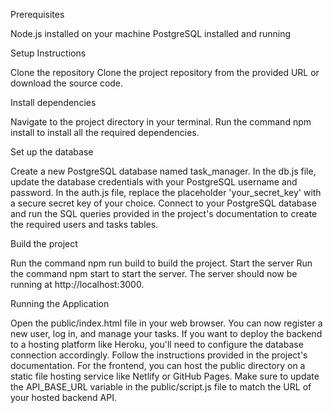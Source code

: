 Prerequisites

Node.js installed on your machine
PostgreSQL installed and running

Setup Instructions

Clone the repository
Clone the project repository from the provided URL or download the source code.

Install dependencies

Navigate to the project directory in your terminal.
Run the command npm install to install all the required dependencies.

Set up the database

Create a new PostgreSQL database named task_manager.
In the db.js file, update the database credentials with your PostgreSQL username and password.
In the auth.js file, replace the placeholder 'your_secret_key' with a secure secret key of your choice.
Connect to your PostgreSQL database and run the SQL queries provided in the project's documentation to create the required users and tasks tables.

Build the project

Run the command npm run build to build the project.
Start the server
Run the command npm start to start the server.
The server should now be running at http://localhost:3000.

Running the Application

Open the public/index.html file in your web browser.
You can now register a new user, log in, and manage your tasks.
If you want to deploy the backend to a hosting platform like Heroku, you'll need to configure the database connection accordingly. Follow the instructions provided in the project's documentation.
For the frontend, you can host the public directory on a static file hosting service like Netlify or GitHub Pages.
Make sure to update the API_BASE_URL variable in the public/script.js file to match the URL of your hosted backend API.
